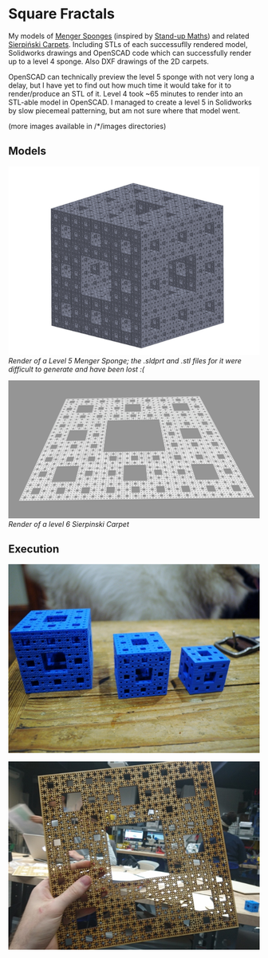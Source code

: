 # Square Fractals

My models of [Menger Sponges](https://en.wikipedia.org/wiki/Menger_sponge) (inspired by  [Stand-up Maths](https://www.youtube.com/watch?v=8pj8_zjelDo)) and related [Sierpiński Carpets](https://en.wikipedia.org/wiki/Sierpi%C5%84ski_carpet). Including STLs of each successuflly rendered model, Solidworks drawings and OpenSCAD code which can successfully render up to a level 4 sponge. Also DXF drawings of the 2D carpets.

 OpenSCAD can technically preview the level 5 sponge with not very long a delay, but I have yet to find out how much time it would take for it to render/produce an STL of it. Level 4 took ~65 minutes to render into an STL-able model in OpenSCAD. I managed to create a level 5 in Solidworks by slow piecemeal patterning, but am not sure where that model went.

(more images available in /*/images directories)

## Models

![Menger sponge level 5 model](./Menger-Sponges/images/Menger5.jpeg)
*Render of a Level 5 Menger Sponge; the .sldprt and .stl files for it were difficult to generate and have been lost :(*


![Sierpinski Carpet level 6 model](./Sierpinski-Carpets/images/Sierpinski_Carpet_6.png)
*Render of a level 6 Sierpinski Carpet*

## Execution

![Menger sponge levels 2,3, and 4 Print](./Menger-Sponges/images/MengerPrints2_3_4.jpg)

![Sierpinski Carpet level 5 Lasercut](./Sierpinski-Carpets/images/cutout.jpg)